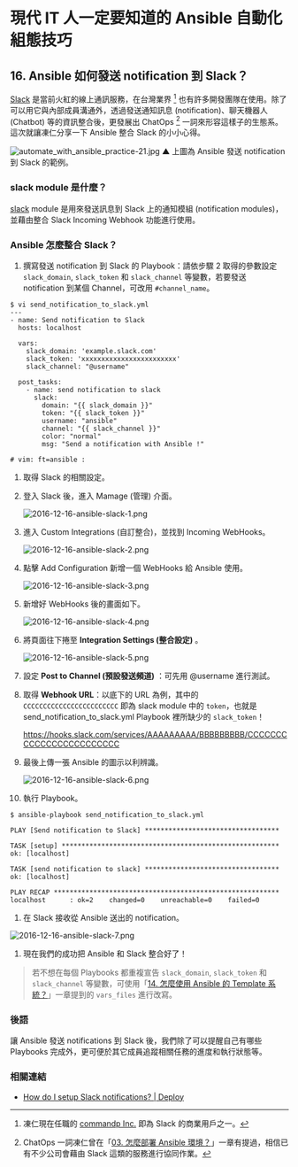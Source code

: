 # 現代 IT 人一定要知道的 Ansible 自動化組態技巧

## 16. Ansible 如何發送 notification 到 Slack？

[Slack][slack_official] 是當前火紅的線上通訊服務，在台灣業界 [^1] 也有許多開發團隊在使用。除了可以用它與內部成員溝通外，透過發送通知訊息 (notification)、聊天機器人 (Chatbot) 等的資訊整合後，更發展出 ChatOps [^2] 一詞來形容這樣子的生態系。這次就讓凍仁分享一下 Ansible 整合 Slack 的小小心得。

![automate_with_ansible_practice-21.jpg](imgs/automate_with_ansible_practice-21.jpg)
▲ 上圖為 Ansible 發送 notification 到 Slack 的範例。

[slack_official]: https://slackhq.com

### slack module 是什麼？

[slack][slack_module] module 是用來發送訊息到 Slack 上的通知模組 (notification modules)，並藉由整合 Slack Incoming Webhook 功能進行使用。

[slack_module]: http://docs.ansible.com/ansible/slack_module.html

### Ansible 怎麼整合 Slack？

1. 撰寫發送 notification 到 Slack 的 Playbook：請依步驟 2 取得的參數設定 `slack_domain`, `slack_token` 和 `slack_channel` 等變數，若要發送 notification 到某個 Channel，可改用 `#channel_name`。

  ```
  $ vi send_notification_to_slack.yml
  ---
  - name: Send notification to Slack
    hosts: localhost
  
    vars:
      slack_domain: 'example.slack.com'
      slack_token: 'xxxxxxxxxxxxxxxxxxxxxxxx'
      slack_channel: "@username"
  
    post_tasks:
      - name: send notification to slack
        slack:
          domain: "{{ slack_domain }}"
          token: "{{ slack_token }}"
          username: "ansible"
          channel: "{{ slack_channel }}"
          color: "normal"
          msg: "Send a notification with Ansible !"
  
  # vim: ft=ansible :
  ```

1. 取得 Slack 的相關設定。

  1. 登入 Slack 後，進入 Mamage (管理) 介面。

      ![2016-12-16-ansible-slack-1.png](imgs/2016-12-16-ansible-slack-1.png)

  1. 進入 Custom Integrations (自訂整合)，並找到 Incoming WebHooks。

      ![2016-12-16-ansible-slack-2.png](imgs/2016-12-16-ansible-slack-2.png)

  1. 點擊 Add Configuration 新增一個 WebHooks 給 Ansible 使用。

      ![2016-12-16-ansible-slack-3.png](imgs/2016-12-16-ansible-slack-3.png)

  1. 新增好 WebHooks 後的畫面如下。

      ![2016-12-16-ansible-slack-4.png](imgs/2016-12-16-ansible-slack-4.png)

  1. 將頁面往下捲至 **Integration Settings (整合設定)** 。

      ![2016-12-16-ansible-slack-5.png](imgs/2016-12-16-ansible-slack-5.png)

  1. 設定 **Post to Channel (預設發送頻道)** ：可先用 @username 進行測試。
  1. 取得 **Webhook URL**：以底下的 URL 為例，其中的 `CCCCCCCCCCCCCCCCCCCCCCCC` 即為 slack module 中的 `token`，也就是 send_notification_to_slack.yml Playbook 裡所缺少的 `slack_token`！

        https://hooks.slack.com/services/AAAAAAAAA/BBBBBBBBB/CCCCCCCCCCCCCCCCCCCCCCCC

  1. 最後上傳一張 Ansible 的圖示以利辨識。

      ![2016-12-16-ansible-slack-6.png](imgs/2016-12-16-ansible-slack-6.png)

1. 執行 Playbook。

  ```
  $ ansible-playbook send_notification_to_slack.yml
  
  PLAY [Send notification to Slack] **********************************
  
  TASK [setup] *******************************************************
  ok: [localhost]
  
  TASK [send notification to slack] **********************************
  ok: [localhost]
  
  PLAY RECAP *********************************************************
  localhost      : ok=2    changed=0    unreachable=0    failed=0
  ```

1. 在 Slack 接收從 Ansible 送出的 notification。

  ![2016-12-16-ansible-slack-7.png](imgs/2016-12-16-ansible-slack-7.png)

1. 現在我們的成功把 Ansible 和 Slack 整合好了！

> 若不想在每個 Playbooks 都重複宣告 `slack_domain`, `slack_token` 和 `slack_channel` 等變數，可使用「[14. 怎麼使用 Ansible 的 Template 系統？](14.how-to-use-the-ansible-template-system.md)」一章提到的 `vars_files` 進行改寫。


### 後語

讓 Ansible 發送 notifications 到 Slack 後，我們除了可以提醒自己有哪些 Playbooks 完成外，更可便於其它成員追蹤相關任務的進度和執行狀態等。

### 相關連結

- [How do I setup Slack notifications? | Deploy][deployhq]

[deployhq]: https://support.deployhq.com/articles/notifications/how-do-i-setup-slack-notifications


[^1]: 凍仁現在任職的 [commandp Inc.][commandp_official] 即為 Slack 的商業用戶之一。
[^2]: ChatOps 一詞凍仁曾在「[03. 怎麼部署 Ansible 環境？](03.how-to-deploy-the-ansible.md)」一章有提過，相信已有不少公司會藉由 Slack 這類的服務進行協同作業。

[commandp_official]: https://commandp.com

